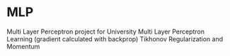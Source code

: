 # MLP
Multi Layer Perceptron project for University
Multi Layer Perceptron
Learning (gradient calculated with backprop)
Tikhonov Regularization and Momentum
